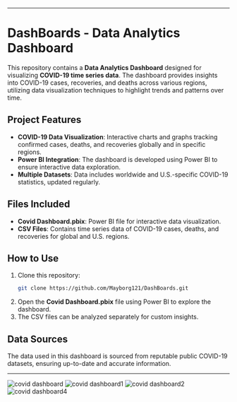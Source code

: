 
---

# DashBoards - Data Analytics Dashboard

This repository contains a **Data Analytics Dashboard** designed for visualizing **COVID-19 time series data**. The dashboard provides insights into COVID-19 cases, recoveries, and deaths across various regions, utilizing data visualization techniques to highlight trends and patterns over time.

## Project Features

- **COVID-19 Data Visualization**: Interactive charts and graphs tracking confirmed cases, deaths, and recoveries globally and in specific regions.
- **Power BI Integration**: The dashboard is developed using Power BI to ensure interactive data exploration.
- **Multiple Datasets**: Data includes worldwide and U.S.-specific COVID-19 statistics, updated regularly.

## Files Included

- **Covid Dashboard.pbix**: Power BI file for interactive data visualization.
- **CSV Files**: Contains time series data of COVID-19 cases, deaths, and recoveries for global and U.S. regions.

## How to Use

1. Clone this repository:
   ```bash
   git clone https://github.com/Mayborg121/DashBoards.git
   ```
2. Open the **Covid Dashboard.pbix** file using Power BI to explore the dashboard.
3. The CSV files can be analyzed separately for custom insights.

## Data Sources

The data used in this dashboard is sourced from reputable public COVID-19 datasets, ensuring up-to-date and accurate information.

---

![covid dashboard](https://github.com/Mayborg121/DashBoards/assets/72288591/53aaba34-738a-4f38-9325-b6c1088707f0)
![covid dashboard1](https://github.com/Mayborg121/DashBoards/assets/72288591/efa08176-fc53-4f16-a199-69ef154dff62)
![covid dashboard2](https://github.com/Mayborg121/DashBoards/assets/72288591/aa7b71ca-7ffd-4479-80f3-d5b21f68b47b)
![covid dashboard4](https://github.com/Mayborg121/DashBoards/assets/72288591/70fe3740-08ba-4202-aea0-78aca2f76455)
